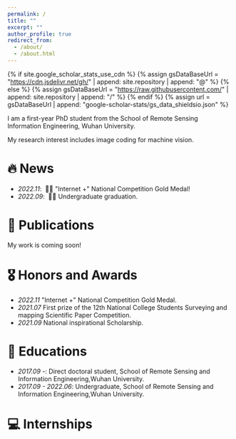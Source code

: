 ```yaml
---
permalink: /
title: ""
excerpt: ""
author_profile: true
redirect_from: 
  - /about/
  - /about.html
---
```


{% if site.google_scholar_stats_use_cdn %}
{% assign gsDataBaseUrl = "https://cdn.jsdelivr.net/gh/" | append: site.repository | append: "@" %}
{% else %}
{% assign gsDataBaseUrl = "https://raw.githubusercontent.com/" | append: site.repository | append: "/" %}
{% endif %}
{% assign url = gsDataBaseUrl | append: "google-scholar-stats/gs_data_shieldsio.json" %}

<span class='anchor' id='about-me'></span>

I am a first-year PhD student from the School of Remote Sensing Information Engineering, Wuhan University. 

My research interest includes image coding for machine vision. 

# 🔥 News
- *2022.11*: &nbsp;🎉🎉 "Internet +" National Competition Gold Medal!
- *2022.09*: &nbsp;🎉🎉 Undergraduate graduation.

# 📝 Publications 

My work is coming soon!

# 🎖 Honors and Awards
- *2022.11* "Internet +" National Competition Gold Medal. 
- *2021.07* First prize of the 12th National College Students Surveying and mapping Scientific Paper Competition.
- *2021.09* National inspirational Scholarship.

# 📖 Educations
- *2017.09 -*:         Direct doctoral student, School of Remote Sensing and Information Engineering,Wuhan University. 
- *2017.09 - 2022.06*: Undergraduate, School of Remote Sensing and Information Engineering,Wuhan University. 

# 💻 Internships
